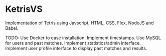 # KetrisVS
Implementation of Tetris using Javscript, HTML, CSS, Flex, NodeJS and Babel.

TODO:
Use Docker to ease installation.
Implement timestamps.
Use MySQL for users and past matches.
Implement statistics/admin interface.
Implement user profile interface to display past matches and results.
